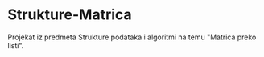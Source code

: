 # Strukture-Matrica
Projekat iz predmeta Strukture podataka i algoritmi na temu "Matrica preko listi".
